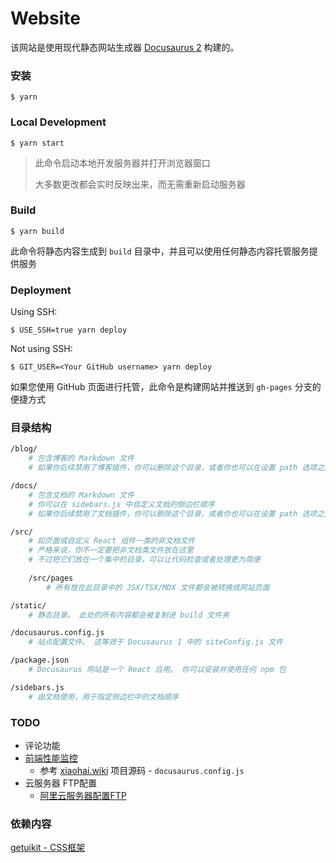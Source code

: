 <!--
 * @Author: yanxiaodi 929213769@qq.com
 * @Date: 2023-02-24 23:57:20
 * @LastEditors: yanxiaodi 929213769@qq.com
 * @LastEditTime: 2023-03-14 12:18:10
 * @Description: 
-->
# Website

该网站是使用现代静态网站生成器 [Docusaurus 2](https://docusaurus.io/) 构建的。

### 安装

```
$ yarn
```

### Local Development

```
$ yarn start
```

> 此命令启动本地开发服务器并打开浏览器窗口
> 
> 大多数更改都会实时反映出来，而无需重新启动服务器

### Build

```
$ yarn build
```

此命令将静态内容生成到 `build` 目录中，并且可以使用任何静态内容托管服务提供服务

### Deployment

Using SSH:

```
$ USE_SSH=true yarn deploy
```

Not using SSH:

```
$ GIT_USER=<Your GitHub username> yarn deploy
```

如果您使用 GitHub 页面进行托管，此命令是构建网站并推送到 `gh-pages` 分支的便捷方式


### 目录结构

```bash
/blog/
    # 包含博客的 Markdown 文件
    # 如果你后续禁用了博客插件，你可以删除这个目录，或者你也可以在设置 path 选项之后修改它的名称

/docs/
    # 包含文档的 Markdown 文件
    # 你可以在 sidebars.js 中自定义文档的侧边栏顺序
    # 如果你后续禁用了文档插件，你可以删除这个目录，或者你也可以在设置 path 选项之后修改它的名称。

/src/
    # 如页面或自定义 React 组件一类的非文档文件
    # 严格来说，你不一定要把非文档类文件放在这里
    # 不过把它们放在一个集中的目录，可以让代码检查或者处理更为简便
    
    /src/pages
        # 所有放在此目录中的 JSX/TSX/MDX 文件都会被转换成网站页面

/static/
    # 静态目录。 此处的所有内容都会被复制进 build 文件夹

/docusaurus.config.js
    # 站点配置文件。 这等效于 Docusaurus 1 中的 siteConfig.js 文件

/package.json
    # Docusaurus 网站是一个 React 应用。 你可以安装并使用任何 npm 包

/sidebars.js
    # 由文档使用，用于指定侧边栏中的文档顺序
```


### TODO

* 评论功能
* [前端性能监控](https://cloud.tencent.com/document/product/1464/58553)
  * 参考 [xiaohai.wiki](https://xiaohai.wiki/blog) 项目源码 - `docusaurus.config.js`
* 云服务器 FTP配置
  * [阿里云服务器配置FTP](https://www.jianshu.com/p/c1639416fc73)




### 依赖内容

[getuikit - CSS框架](https://getuikit.com/)
